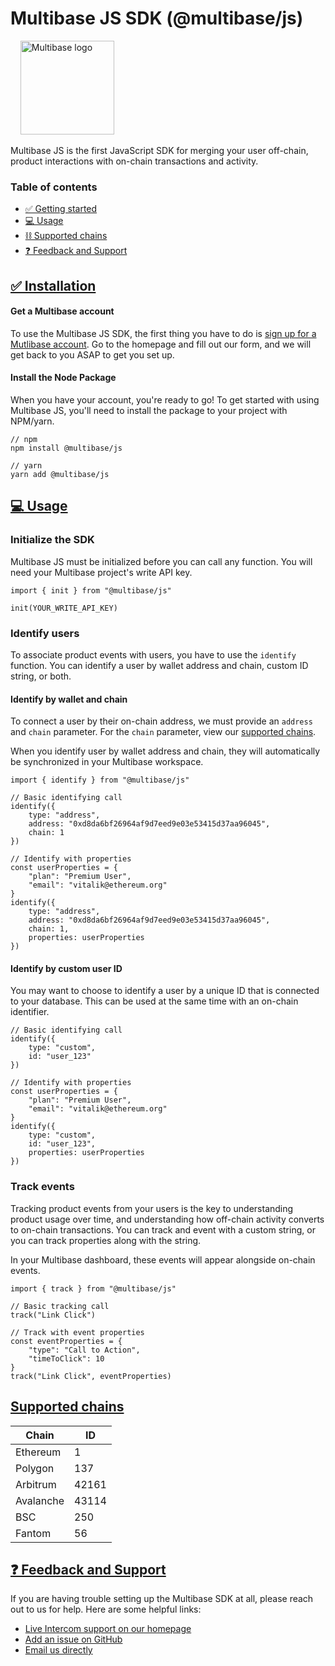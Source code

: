<p align="center">

# Multibase JS SDK (@multibase/js)

&nbsp;
&nbsp;
<img src="https://cdn.multibase.co/shared/github/icon.png" alt="Multibase logo" width=150 />
&nbsp;
&nbsp;

Multibase JS is the first JavaScript SDK for merging your user off-chain, product interactions with on-chain transactions and activity.
</p>

### Table of contents
 - [✅ Getting started](#started)
 - [💻 Usage](#usage)
 - [⛓️ Supported chains](#chains) 
 - [❓ Feedback and Support](#support)
## [✅ Installation](#started)
#### Get a Multibase account
To use the Multibase JS SDK, the first thing you have to do is [sign up for a Mutlibase account](https://multibase.co?request=true). Go to the homepage and fill out our form, and we will get back to you ASAP to get you set up.
#### Install the Node Package
When you have your account, you're ready to go! To get started with using Multibase JS, you'll need to install the package to your project with NPM/yarn.

```
// npm
npm install @multibase/js

// yarn
yarn add @multibase/js
```

## [💻 Usage](#usage)
### Initialize the SDK
Multibase JS must be initialized before you can call any function. You will need your Multibase project's write API key.
```
import { init } from "@multibase/js"

init(YOUR_WRITE_API_KEY)
```
### Identify users
To associate product events with users, you have to use the `identify` function. You can identify a user by wallet address and chain, custom ID string, or both.
#### Identify by wallet and chain
To connect a user by their on-chain address, we must provide an `address` and `chain` parameter. For the `chain` parameter, view our [supported chains](#chains). 

When you identify user by wallet address and chain, they will automatically be synchronized in your Multibase workspace.
```
import { identify } from "@multibase/js"

// Basic identifying call
identify({
	type: "address",
    address: "0xd8da6bf26964af9d7eed9e03e53415d37aa96045",
    chain: 1
})

// Identify with properties
const userProperties = {
	"plan": "Premium User",
    "email": "vitalik@ethereum.org"
}
identify({
    type: "address",
    address: "0xd8da6bf26964af9d7eed9e03e53415d37aa96045",
    chain: 1,
    properties: userProperties
})
```
#### Identify by custom user ID
You may want to choose to identify a user by a unique ID that is connected to your database. This can be used at the same time with an on-chain identifier.
```
// Basic identifying call
identify({
	type: "custom",
    id: "user_123"
})

// Identify with properties
const userProperties = {
	"plan": "Premium User",
    "email": "vitalik@ethereum.org"
}
identify({
	type: "custom",
    id: "user_123",
    properties: userProperties
})
```
### Track events
Tracking product events from your users is the key to understanding product usage over time, and understanding how off-chain activity converts to on-chain transactions. You can track and event with a custom string, or you can track properties along with the string.

In your Multibase dashboard, these events will appear alongside on-chain events.
```
import { track } from "@multibase/js"

// Basic tracking call
track("Link Click")

// Track with event properties
const eventProperties = {
	"type": "Call to Action",
    "timeToClick": 10
}
track("Link Click", eventProperties)
```
## [Supported chains](#chains)
| Chain|ID|
|--|--|
|Ethereum|1|
|Polygon|137|
|Arbitrum|42161|
|Avalanche|43114|
|BSC|250|
|Fantom|56|
## [❓ Feedback and Support](#support)
If you are having trouble setting up the Multibase SDK at all, please reach out to us for help. Here are some helpful links:

 - [Live Intercom support on our homepage](https://www.multibase.co)
 - [Add an issue on GitHub](https://github.com/multibaseco/js/issues/new/choose)
 - [Email us directly](mailto:support@multibase.co)